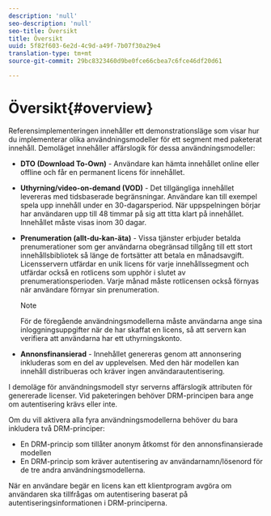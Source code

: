 ```yaml
---
description: 'null'
seo-description: 'null'
seo-title: Översikt
title: Översikt
uuid: 5f82f603-6e2d-4c9d-a49f-7b07f30a29e4
translation-type: tm+mt
source-git-commit: 29bc8323460d9be0fce66cbea7c6fce46df20d61

---
```



# Översikt{#overview}

Referensimplementeringen innehåller ett demonstrationsläge som visar hur du implementerar olika användningsmodeller för ett segment med paketerat innehåll. Demoläget innehåller affärslogik för dessa användningsmodeller:

* **DTO (Download To-Own)** - Användare kan hämta innehållet online eller offline och får en permanent licens för innehållet.
* **Uthyrning/video-on-demand (VOD)** - Det tillgängliga innehållet levereras med tidsbaserade begränsningar. Användare kan till exempel spela upp innehåll under en 30-dagarsperiod. När uppspelningen börjar har användaren upp till 48 timmar på sig att titta klart på innehållet. Innehållet måste visas inom 30 dagar.
* **Prenumeration (allt-du-kan-äta)** - Vissa tjänster erbjuder betalda prenumerationer som ger användarna obegränsad tillgång till ett stort innehållsbibliotek så länge de fortsätter att betala en månadsavgift. Licensservern utfärdar en unik licens för varje innehållssegment och utfärdar också en rotlicens som upphör i slutet av prenumerationsperioden. Varje månad måste rotlicensen också förnyas när användare förnyar sin prenumeration.

   >[!NOTE]
   >
   >För de föregående användningsmodellerna måste användarna ange sina inloggningsuppgifter när de har skaffat en licens, så att servern kan verifiera att användarna har ett uthyrningskonto.

* **Annonsfinansierad** - Innehållet genereras genom att annonsering inkluderas som en del av upplevelsen. Med den här modellen kan innehåll distribueras och kräver ingen användarautentisering.

I demoläge för användningsmodell styr serverns affärslogik attributen för genererade licenser. Vid paketeringen behöver DRM-principen bara ange om autentisering krävs eller inte.

Om du vill aktivera alla fyra användningsmodellerna behöver du bara inkludera två DRM-principer:

* En DRM-princip som tillåter anonym åtkomst för den annonsfinansierade modellen
* En DRM-princip som kräver autentisering av användarnamn/lösenord för de tre andra användningsmodellerna.

När en användare begär en licens kan ett klientprogram avgöra om användaren ska tillfrågas om autentisering baserat på autentiseringsinformationen i DRM-principerna.
